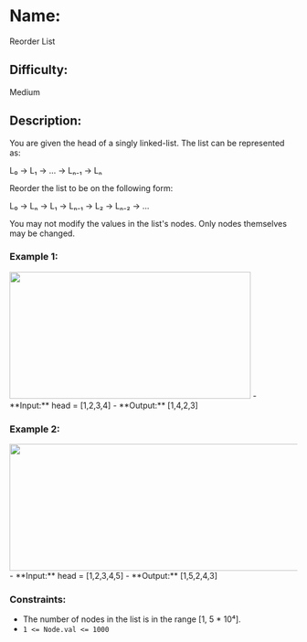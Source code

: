 # Name: 
Reorder List

## Difficulty: 
Medium

## Description: 
You are given the head of a singly linked-list. The list can be represented as:

L₀ → L₁ → … → Lₙ₋₁ → Lₙ

Reorder the list to be on the following form:

L₀ → Lₙ → L₁ → Lₙ₋₁ → L₂ → Lₙ₋₂ → …

You may not modify the values in the list's nodes. Only nodes themselves may be changed.

### Example 1:
<img alt="" src="https://assets.leetcode.com/uploads/2021/03/04/reorder1linked-list.jpg" style="width: 422px; height: 222px;" />
- **Input:** head = [1,2,3,4]
- **Output:** [1,4,2,3]

### Example 2:
<img alt="" src="https://assets.leetcode.com/uploads/2021/03/09/reorder2-linked-list.jpg" style="width: 542px; height: 222px;" />
- **Input:** head = [1,2,3,4,5]
- **Output:** [1,5,2,4,3]

### Constraints:
- The number of nodes in the list is in the range [1, 5 * 10⁴].
- `1 <= Node.val <= 1000`